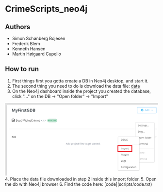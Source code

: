 ﻿# CrimeScripts_neo4j

## Authors 
- Simon Schønberg Bojesen<br>
- Frederik Blem<br>
- Kenneth Hansen<br>
- Martin Høigaard Cupello

## How to run
1. First things first you gotta create a DB in Neo4j desktop, and start it.
2. The second thing you need to do is download the data file:
[data](data/2021-02-south-wales-street.csv)
3. On the Neo4j dashboard inside the project you created the database, click "..." on the DB -> "Open folder" -> "Import"
<img src="images/import-placement2.png">
4. Place the data file downloaded in step 2 inside this import folder.
5. Open the db with Neo4j browser
6. Find the code here:
[code](scripts/code.txt)
